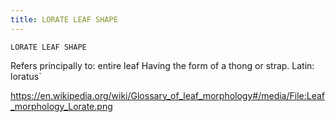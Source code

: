 ```yaml
---
title: LORATE LEAF SHAPE
---
```

`LORATE LEAF SHAPE`

Refers principally to: entire leaf
Having the form of a thong or strap.
Latin: loratus`

https://en.wikipedia.org/wiki/Glossary_of_leaf_morphology#/media/File:Leaf_morphology_Lorate.png